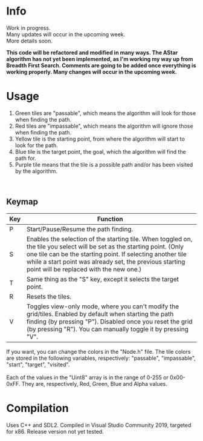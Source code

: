 # Info
Work in progress.
<br>
Many updates will occur in the upcoming week.
<br>
More details soon.

**This code will be refactored and modified in many ways. The AStar algorithm has not yet been implemented, as I'm working my way up from Breadth First Search. Comments are going to be added once everything is working properly. Many changes will occur in the upcoming week.**
# Usage

1. Green tiles are "passable", which means the algorithm will look for those when finding the path.
2. Red tiles are "impassable", which means the algorithm will ignore those when finding the path.
3. Yellow tile is the starting point, from where the algorithm will start to look for the path.
4. Blue tile is the target point, the goal, which the algorithm will find the path for.
5. Purple tile means that the tile is a possible path and/or has been visited by the algorithm.
<br>

## Keymap

| Key | Function |
|-----|----------|
|  P  | Start/Pause/Resume the path finding. |
|  S  | Enables the selection of the starting tile. When toggled on, the tile you select will be set as the starting point. (Only one tile can be the starting point. If selecting another tile while a start point was already set, the previous starting point will be replaced with the new one.) |
|  T  | Same thing as the "S" key, except it selects the target point. |
|  R  | Resets the tiles. |
|  V  | Toggles view-only mode, where you can't modify the grid/tiles. Enabled by default when starting the path finding (by pressing "P"). Disabled once you reset the grid (by pressing "R"). You can manually toggle it by pressing "V". |


If you want, you can change the colors in the "Node.h" file. The tile colors are stored in the following variables, respectively: "passable", "impassable", "start", "target", "visited".
<br>
<br>
Each of the values in the "Uint8" array is in the range of 0-255 or 0x00-0xFF. They are, respectively, Red, Green, Blue and Alpha values.

# Compilation

Uses C++ and SDL2.
Compiled in Visual Studio Community 2019, targeted for x86. Release version not yet tested.
